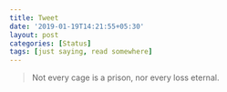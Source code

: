 ```yaml
---
title: Tweet
date: '2019-01-19T14:21:55+05:30'
layout: post
categories: [Status]
tags: [just saying, read somewhere]
---
```


<blockquote>Not every cage is a prison, nor every loss eternal.</blockquote>